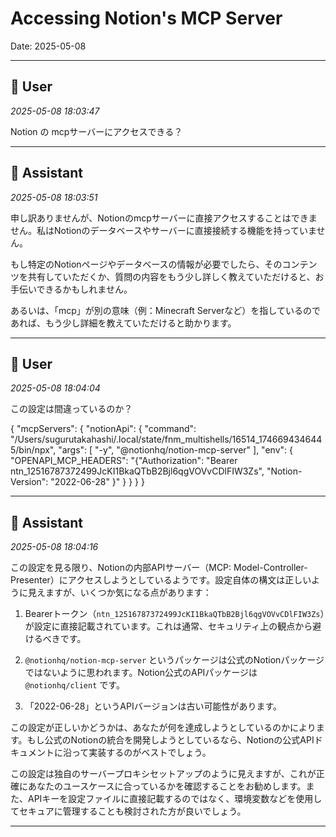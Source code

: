 # Accessing Notion's MCP Server

Date: 2025-05-08

---

## 👤 User
*2025-05-08 18:03:47*

Notion の mcpサーバーにアクセスできる？

---

## 🤖 Assistant
*2025-05-08 18:03:51*

申し訳ありませんが、Notionのmcpサーバーに直接アクセスすることはできません。私はNotionのデータベースやサーバーに直接接続する機能を持っていません。

もし特定のNotionページやデータベースの情報が必要でしたら、そのコンテンツを共有していただくか、質問の内容をもう少し詳しく教えていただけると、お手伝いできるかもしれません。

あるいは、「mcp」が別の意味（例：Minecraft Serverなど）を指しているのであれば、もう少し詳細を教えていただけると助かります。

---

## 👤 User
*2025-05-08 18:04:04*

この設定は間違っているのか？

{
  "mcpServers": {
    "notionApi": {
      "command": "/Users/sugurutakahashi/.local/state/fnm_multishells/16514_1746694346445/bin/npx",
      "args": [
        "-y",
        "@notionhq/notion-mcp-server"
      ],
      "env": {
        "OPENAPI_MCP_HEADERS": "{\"Authorization\": \"Bearer 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\", \"Notion-Version\": \"2022-06-28\" }"
      }
    }
  }
}

---

## 🤖 Assistant
*2025-05-08 18:04:16*

この設定を見る限り、Notionの内部APIサーバー（MCP: Model-Controller-Presenter）にアクセスしようとしているようです。設定自体の構文は正しいように見えますが、いくつか気になる点があります：

1. Bearerトークン（`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`）が設定に直接記載されています。これは通常、セキュリティ上の観点から避けるべきです。

2. `@notionhq/notion-mcp-server` というパッケージは公式のNotionパッケージではないように思われます。Notion公式のAPIパッケージは `@notionhq/client` です。

3. 「2022-06-28」というAPIバージョンは古い可能性があります。

この設定が正しいかどうかは、あなたが何を達成しようとしているのかによります。もし公式のNotionの統合を開発しようとしているなら、Notionの公式APIドキュメントに沿って実装するのがベストでしょう。

この設定は独自のサーバープロキシセットアップのように見えますが、これが正確にあなたのユースケースに合っているかを確認することをお勧めします。また、APIキーを設定ファイルに直接記載するのではなく、環境変数などを使用してセキュアに管理することも検討された方が良いでしょう。

---
